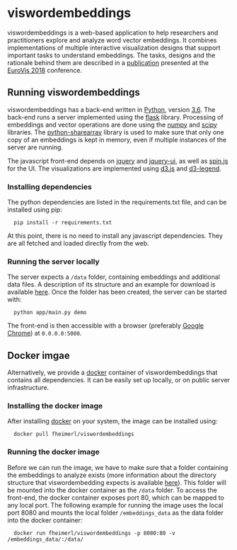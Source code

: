 # viswordembeddings
viswordembeddings is a web-based application to help researchers and practitioners explore and analyze word vector embeddings.
It combines implementations of multiple interactive visualization designs that support important tasks to understand embeddings.
The tasks, designs and the rationale behind them are described in a [publication](https://graphics.cs.wisc.edu/Vis/EmbVis/) presented at the [EuroVis 2018](https://www.eurovis2018.org/) conference.

## Running viswordembeddings
viswordembeddings has a back-end written in [Python](https://www.python.org), version [3.6](https://www.python.org/downloads/release/python-360/). The back-end runs a server implemented using the [flask]() library.
Processing of embeddings and vector operations are done using the [numpy](https://www.numpy.org/) and [scipy](https://scipy.org/) libraries.
The [python-sharearray](https://github.com/bshillingford/python-sharearray) library is used to make sure that only one copy of an embeddings is kept in memory, even if multiple instances of the server are running.

The javascript front-end depends on [jquery](https://jquery.com/) and [jquery-ui](https://jqueryui.com/), as well as [spin.js](https://spin.js.org/) for the UI. The visualizations are implemented using [d3.js](https://d3js.org/) and [d3-legend](http://d3-legend.susielu.com/).

### Installing dependencies
The python dependencies are listed in the requirements.txt file, and can be installed using pip:
```
  pip install -r requirements.txt
```
At this point, there is no need to install any javascript dependencies.
They are all fetched and loaded directly from the web.

### Running the server locally
The server expects a `/data` folder, containing embeddings and additional data files.
A description of its structure and an example for download is available [here](http://graphics.cs.wisc.edu/Vis/EmbVis/).
Once the folder has been created, the server can be started with:
```
  python app/main.py demo
```
The front-end is then accessible with a browser (preferably [Google Chrome](https://www.google.com/chrome/)) at `0.0.0.0:5000`.

## Docker imgae
Alternatively, we provide a [docker](https://www.docker.com) container of viswordembeddings that contains all dependencies.
It can be easily set up locally, or on public server infrastructure.

### Installing the docker image
After installing [docker](https://www.docker.com) on your system, the image can be installed using:
```
  docker pull fheimerl/viswordembeddings
```

### Running the docker image
Before we can run the image, we have to make sure that a folder containing the embeddings to analyze exists (more information about the directory structure that viswordembedding expects is available [here](http://graphics.cs.wisc.edu/Vis/EmbVis/)).
This folder will be mounted into the docker container as the `/data` folder.
To access the front-end, the docker container exposes port 80, which can be mapped to any local port.
The following example for running the image uses the local port 8080 and mounts the local folder `/embeddings_data` as the data folder into the docker container:
```
  docker run fheimerl/viswordembeddings -p 8080:80 -v /embeddings_data/:/data/
```
